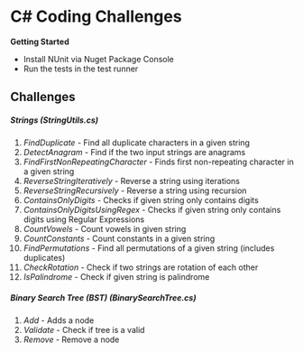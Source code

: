  C# Coding Challenges
===
**Getting Started**

* Install NUnit via Nuget Package Console
* Run the tests in the test runner

Challenges
---
##### Strings (*StringUtils.cs*)
1. *FindDuplicate* - Find all duplicate characters in a given string
2. *DetectAnagram* - Find if the two input strings are anagrams
3. *FindFirstNonRepeatingCharacter* - Finds first non-repeating character in a given string
4. *ReverseStringIteratively* - Reverse a string using iterations
5. *ReverseStringRecursively* - Reverse a string using recursion
6. *ContainsOnlyDigits* - Checks if given string only contains digits
7. *ContainsOnlyDigitsUsingRegex* - Checks if given string only contains digits using Regular Expressions
8. *CountVowels* - Count vowels in given string
9. *CountConstants* - Count constants in a given string
10. *FindPermutations* - Find all permutations of a given string (includes duplicates)
11. *CheckRotation* - Check if two strings are rotation of each other
12. *IsPalindrome* - Check if given string is palindrome 

##### Binary Search Tree (BST) (*BinarySearchTree.cs*)
1. *Add* - Adds a node 
2. *Validate* - Check if tree is a valid 
3. *Remove* - Remove a node 



